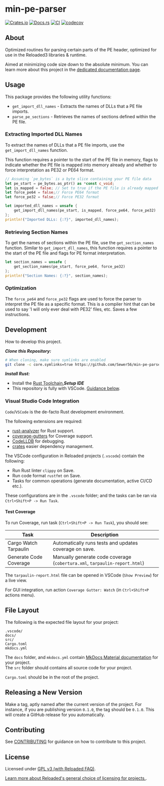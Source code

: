 # min-pe-parser

[![Crates.io](https://img.shields.io/crates/v/min-pe-parser.svg)](https://crates.io/crates/min-pe-parser)
[![Docs.rs](https://docs.rs/min-pe-parser/badge.svg)](https://docs.rs/min-pe-parser)
[![CI](https://github.com/Sewer56/min-pe-parser/actions/workflows/rust.yml/badge.svg)](https://github.com/Sewer56/min-pe-parser/actions)
[![codecov](https://codecov.io/gh/Sewer56/min-pe-parser/graph/badge.svg)](https://codecov.io/gh/Sewer56/min-pe-parser)

## About

Optimized routines for parsing certain parts of the PE header, optimized for use in the Reloaded3 libraries & runtime.

Aimed at minimizing code size down to the absolute minimum.
You can learn more about this project in the [dedicated documentation page][docs].

## Usage

This package provides the following utility functions:
- `get_import_dll_names` - Extracts the names of DLLs that a PE file imports.
- `parse_pe_sections` - Retrieves the names of sections defined within the PE file.

### Extracting Imported DLL Names

To extract the names of DLLs that a PE file imports, use the `get_import_dll_names` function. 

This function requires a pointer to the start of the PE file in memory, flags to indicate whether 
the PE file is mapped into memory already and whether to force interpretation as PE32 or PE64 format.

```rust
// Assuming `pe_bytes` is a byte slice containing your PE file data
let pe_start = pe_bytes.as_ptr() as *const c_void;
let is_mapped = false; // Set to true if the PE file is already mapped into memory
let force_pe64 = false;// Force PE64 format
let force_pe32 = false;// Force PE32 format

let imported_dll_names = unsafe {
    get_import_dll_names(pe_start, is_mapped, force_pe64, force_pe32)
};
println!("Imported DLLs: {:?}", imported_dll_names);
```

### Retrieving Section Names

To get the names of sections within the PE file, use the `get_section_names` function. 
Similar to `get_import_dll_names`, this function requires a pointer to the start of the PE file 
and flags for PE format interpretation.

```rust
let section_names = unsafe {
    get_section_names(pe_start, force_pe64, force_pe32)
};
println!("Section Names: {:?}", section_names);
```

### Optimization

The `force_pe64` and `force_pe32` flags are used to force the parser to interpret the PE file as 
a specific format. This is a compiler hint that can be used to say 'I will only ever deal with PE32'
files, etc. Saves a few instructions.

## Development

How to develop this project.

***Clone this Repository:***
```bash
# When cloning, make sure symlinks are enabled
git clone -c core.symlinks=true https://github.com/Sewer56/min-pe-parser.git
```

***Install Rust:***
- Install the [Rust Toolchain.][rust-toolchain]***Setup IDE***
- This repository is fully with VSCode. [Guidance below](#visual-studio-code-integration).
### Visual Studio Code Integration

`Code`/`VSCode` is the de-facto Rust development environment.  

The following extensions are required:  
- [rust-analyzer][rust-analyzer] for Rust support.  
- [coverage-gutters][coverage-gutters] for Coverage support.  
- [CodeLLDB][codelldb] for debugging.  
- [crates](https://marketplace.visualstudio.com/items?itemName=serayuzgur.crates) easier dependency management.  

The VSCode configuration in Reloaded projects (`.vscode`) contain the following:  
- Run Rust linter `clippy` on Save.  
- Run code format `rustfmt` on Save.  
- Tasks for common operations (generate documentation, active CI/CD etc.).  

These configurations are in the `.vscode` folder; and the tasks can be ran via `Ctrl+Shift+P -> Run Task`.  

#### Test Coverage

To run Coverage, run task (`Ctrl+Shift+P -> Run Task`), you should see: 

| Task                   | Description                                                                |
| ---------------------- | -------------------------------------------------------------------------- |
| Cargo Watch Tarpaulin  | Automatically runs tests and updates coverage on save.                     |
| Generate Code Coverage | Manually generate code coverage (`cobertura.xml`, `tarpaulin-report.html`) |

The `tarpaulin-report.html` file can be opened in VSCode (`Show Preview`) for a live view.

For GUI integration, run action `Coverage Gutter: Watch` (in `Ctrl+Shift+P` actions menu).


## File Layout

The following is the expected file layout for your project:

```
.vscode/
docs/
src/
Cargo.toml
mkdocs.yml
```

The `docs` folder, and `mkdocs.yml` contain [MkDocs Material documentation][mkdocs-material] for your project.  
The `src` folder should contains all source code for your project.  

`Cargo.toml` should be in the root of the project.  

## Releasing a New Version

Make a tag, aptly named after the current version of the project. For instance, if you are publishing version `0.1.0`, the tag should be `0.1.0`. This will create a GitHub release for you automatically.

## Contributing

See [CONTRIBUTING](CONTRIBUTING.MD) for guidance on how to contribute to this project.  

## License

Licensed under [GPL v3 (with Reloaded FAQ)](./LICENSE).  

[Learn more about Reloaded's general choice of licensing for projects.][reloaded-license].  

[codecov]: https://about.codecov.io/
[codelldb]: https://marketplace.visualstudio.com/items?itemName=vadimcn.vscode-lldb
[coverage-gutters]: https://marketplace.visualstudio.com/items?itemName=ryanluker.vscode-coverage-gutters 
[crates-io-key]: https://crates.io/settings/tokens
[nuget-key]: https://www.nuget.org/account/apikeys
[target-triple]: https://doc.rust-lang.org/nightly/rustc/platform-support.html
[docs]: https://min-pe-parser.github.io/min-pe-parser
[mkdocs-material]: https://squidfunk.github.io/mkdocs-material/
[reloaded-license]: https://reloaded-project.github.io/Reloaded.MkDocsMaterial.Themes.R2/Pages/license/
[rust-analyzer]: https://marketplace.visualstudio.com/items?itemName=rust-lang.rust-analyzer
[rust-toolchain]: https://www.rust-lang.org/tools/install
